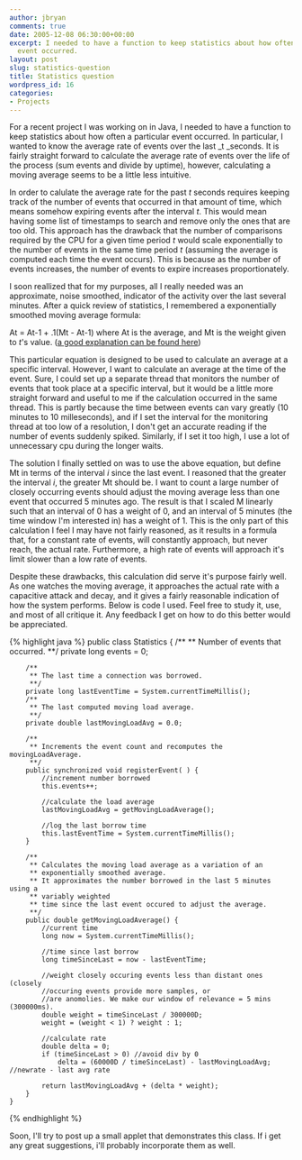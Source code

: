 ```yaml
---
author: jbryan
comments: true
date: 2005-12-08 06:30:00+00:00
excerpt: I needed to have a function to keep statistics about how often a particular
  event occurred.
layout: post
slug: statistics-question
title: Statistics question
wordpress_id: 16
categories:
- Projects
---
```


For a recent project I was working on in Java, I needed to have a function to keep statistics about how often a particular event occurred.  In particular, I wanted to know the average rate of events over the last _t _seconds.  It is fairly straight forward to calculate the average rate of events over the life of the process (sum events and divide by uptime), however, calculating a moving average seems to be a little less intuitive.

In order to calulate the average rate for the past _t_ seconds requires keeping track of the number of events that occurred in that amount of time, which means somehow expiring events after the interval _t_.  This would mean having some list of timestamps to search and remove only the ones that are too old.  This approach has the drawback that the number of comparisons required by the CPU for a given time period _t_ would scale exponentially to the number of events in the same time period _t_ (assuming the average is computed each time the event occurs).  This is because as the number of events increases, the number of events to expire increases proportionately.

I soon reallized that for my purposes, all I really needed was an approximate, noise smoothed, indicator of the activity over the last several minutes.  After a quick review of statistics, I remembered a exponentially smoothed moving average formula:

At = At-1 + .1(Mt - At-1)  where At  is the average, and Mt is the weight given to _t_'s value.  ([a good explanation can be found here](http://www.fourmilab.ch/hackdiet/www/subsubsection1_4_1_0_8_3.html))

This particular equation is designed to be used to calculate an average at a specific interval.  However, I want to calculate an average at the time of the event.  Sure, I could set up a separate thread that monitors the number of events that took place at a specific interval, but it would be a little more straight forward and useful to me if the calculation occurred in the same thread.  This is partly because the time between events can vary greatly (10 minutes to 10 milleseconds), and if I set the interval for the monitoring thread at too low of a resolution, I don't get an accurate reading if the number of events suddenly spiked.  Similarly, if I set it too high, I use a lot of unnecessary cpu during the longer waits.

The solution I finally settled on was to use the above equation, but define Mt in terms of the interval _i_ since the last event.  I reasoned that the greater the interval _i_, the greater Mt should be.  I want to count a large number of closely occurring events should adjust the moving average less than one event that occurred 5 minutes ago.  The result is that I scaled M linearly such that an interval of 0 has a weight of 0, and an interval of 5 minutes (the time window I'm interested in) has a weight of 1.  This is the only part of this calculation I feel I may have not fairly reasoned, as it results in a formula that, for a constant rate of events, will constantly approach, but never reach, the actual rate.  Furthermore, a high rate of events will approach it's limit slower than a low rate of events.

Despite these drawbacks, this calculation did serve it's purpose fairly well.  As one watches the moving average, it approaches the actual rate with a capacitive attack and decay, and it gives a fairly reasonable indication of how the system performs.  Below is code I used.  Feel free to study it, use, and most of all critique it.  Any feedback I get on how to do this better would be appreciated.

    
    
{% highlight java %}
    public class Statistics {
        /**
         ** Number of events that occurred.
         **/
        private long events = 0;
        
        /**
         ** The last time a connection was borrowed.
         **/
        private long lastEventTime = System.currentTimeMillis();
        /**
         ** The last computed moving load average.
         **/
        private double lastMovingLoadAvg = 0.0;
        
        /**
         ** Increments the event count and recomputes the movingLoadAverage.
         **/
        public synchronized void registerEvent( ) {
            //increment number borrowed
            this.events++;
            
            //calculate the load average
            lastMovingLoadAvg = getMovingLoadAverage();
            
            //log the last borrow time
            this.lastEventTime = System.currentTimeMillis();
        }
        
        /**
         ** Calculates the moving load average as a variation of an
         ** exponentially smoothed average.
         ** It approximates the number borrowed in the last 5 minutes using a
         ** variably weighted
         ** time since the last event occured to adjust the average.
         **/
        public double getMovingLoadAverage() {
            //current time
            long now = System.currentTimeMillis();
            
            //time since last borrow
            long timeSinceLast = now - lastEventTime;
            
            //weight closely occuring events less than distant ones (closely
            //occuring events provide more samples, or
            //are anomolies. We make our window of relevance = 5 mins (300000ms).
            double weight = timeSinceLast / 300000D;
            weight = (weight < 1) ? weight : 1;
            
            //calculate rate
            double delta = 0;
            if (timeSinceLast > 0) //avoid div by 0
                delta = (60000D / timeSinceLast) - lastMovingLoadAvg; //newrate - last avg rate
                    
            return lastMovingLoadAvg + (delta * weight);
        }
    }
{% endhighlight %}


Soon, I'll try to post up a small applet that demonstrates this class.  If i get any great suggestions, i'll probably incorporate them as well.
